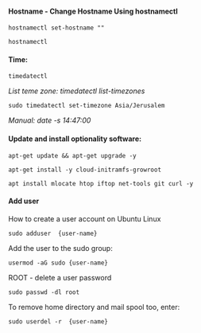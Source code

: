 #### Hostname - Change Hostname Using hostnamectl
```
hostnamectl set-hostname ""
```
```
hostnamectl
```
#### Time:
```
timedatectl
```
_List teme zone: timedatectl list-timezones_
```
sudo timedatectl set-timezone Asia/Jerusalem
```
_Manual: date -s 14:47:00_
#### Update and install optionality software:
```
apt-get update && apt-get upgrade -y
```
```
apt-get install -y cloud-initramfs-growroot
```
```
apt install mlocate htop iftop net-tools git curl -y
```
#### Add user
How to create a user account on Ubuntu Linux
```
sudo adduser  {user-name}
```
Add the user to the sudo group:
```
usermod -aG sudo {user-name}
```
ROOT - delete a user password
```
sudo passwd -dl root
```
To remove home directory and mail spool too, enter:
```
sudo userdel -r  {user-name}
```

#### 
#### 
